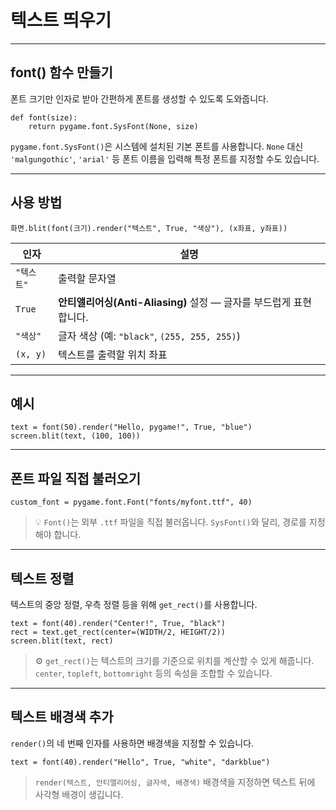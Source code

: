 # **텍스트 띄우기**

---

## <span class="title">font() 함수 만들기</span>

폰트 크기만 인자로 받아 간편하게 폰트를 생성할 수 있도록 도와줍니다.

<pre><code><span class="b">def</span> <span class="f">font</span><span class="pf">(</span><span class="v">size</span><span class="pf">)</span>:
    <span class="k">return</span> <span class="l">pygame</span>.<span class="l">font</span>.<span class="f">SysFont</span><span class="pf">(</span><span class="b">None</span>, <span class="v">size</span><span class="pf">)</span></code></pre>

`pygame.font.SysFont()`은 시스템에 설치된 기본 폰트를 사용합니다.
`None` 대신 `'malgungothic'`, `'arial'` 등 폰트 이름을 입력해 특정 폰트를 지정할 수도 있습니다.

---

## <span class="title">사용 방법</span>

<pre><code><span class="v">화면</span>.<span class="f">blit</span><span class="pf">(</span><span class="f">font</span><span class="pg">(</span><span class="n">크기</span><span class="pg">)</span>.<span class="f">render</span><span class="pg">(</span><span class="s">"텍스트"</span>, <span class="b">True</span>, <span class="s">"색상"</span><span class="pg">)</span>, <span class="pg">(</span><span class="n">x좌표</span>, <span class="n">y좌표</span><span class="pg">)</span><span class="pf">)</span></code></pre>

| 인자       | 설명                                             |
| -------- | ---------------------------------------------- |
| `"텍스트"`  | 출력할 문자열                                        |
| `True`   | **안티앨리어싱(Anti-Aliasing)** 설정 — 글자를 부드럽게 표현합니다. |
| `"색상"`   | 글자 색상 (예: `"black"`, `(255, 255, 255)`)        |
| `(x, y)` | 텍스트를 출력할 위치 좌표                                 |

---

## <span class="title">예시</span>

<pre><code><span class="v">text</span> <span class="k">=</span> <span class="f">font</span><span class="pf">(</span><span class="n">50</span><span class="pf">)</span>.<span class="f">render</span><span class="pf">(</span><span class="s">"Hello, pygame!"</span>, <span class="b">True</span>, <span class="s">"blue"</span><span class="pf">)</span>
<span class="v">screen</span>.<span class="f">blit</span><span class="pf">(</span><span class="v">text</span>, <span class="pg">(</span><span class="n">100</span>, <span class="n">100</span><span class="pg">)</span><span class="pf">)</span></code></pre>

---

## <span class="title">폰트 파일 직접 불러오기</span>

<pre><code><span class="v">custom_font</span> <span class="k">=</span> <span class="l">pygame</span>.<span class="l">font</span>.<span class="f">Font</span><span class="pf">(</span><span class="s">"fonts/myfont.ttf"</span>, <span class="n">40</span><span class="pf">)</span></code></pre>

> 💡 `Font()`는 외부 `.ttf` 파일을 직접 불러옵니다.
> `SysFont()`와 달리, 경로를 지정해야 합니다.

---

## <span class="title">텍스트 정렬</span>

텍스트의 중앙 정렬, 우측 정렬 등을 위해 `get_rect()`를 사용합니다.

<pre><code><span class="v">text</span> <span class="k">=</span> <span class="f">font</span><span class="pf">(</span><span class="n">40</span><span class="pf">)</span>.<span class="f">render</span><span class="pf">(</span><span class="s">"Center!"</span>, <span class="b">True</span>, <span class="s">"black"</span><span class="pf">)</span>
<span class="v">rect</span> <span class="k">=</span> <span class="v">text</span>.<span class="f">get_rect</span><span class="pf">(</span><span class="v">center</span><span class="k">=</span><span class="pg">(</span><span class="n">WIDTH</span><span class="k">/</span><span class="n">2</span>, <span class="n">HEIGHT</span><span class="k">/</span><span class="n">2</span><span class="pg">)</span><span class="pf">)</span>
<span class="v">screen</span>.<span class="f">blit</span><span class="pf">(</span><span class="v">text</span>, <span class="v">rect</span><span class="pf">)</span></code></pre>

> ⚙️ `get_rect()`는 텍스트의 크기를 기준으로 위치를 계산할 수 있게 해줍니다.
> `center`, `topleft`, `bottomright` 등의 속성을 조합할 수 있습니다.

---

## <span class="title">텍스트 배경색 추가</span>

`render()`의 네 번째 인자를 사용하면 배경색을 지정할 수 있습니다.

<pre><code><span class="v">text</span> <span class="k">=</span> <span class="f">font</span><span class="pf">(</span><span class="n">40</span><span class="pf">)</span>.<span class="f">render</span><span class="pf">(</span><span class="s">"Hello"</span>, <span class="b">True</span>, <span class="s">"white"</span>, <span class="s">"darkblue"</span><span class="pf">)</span></code></pre>

> `render(텍스트, 안티앨리어싱, 글자색, 배경색)`
> 배경색을 지정하면 텍스트 뒤에 사각형 배경이 생깁니다.
